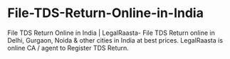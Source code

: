 # File-TDS-Return-Online-in-India
File TDS Return Online in India | LegalRaasta- File TDS Return online in Delhi, Gurgaon, Noida &amp; other cities in India at best prices. LegalRaasta is online CA / agent to Register TDS Return.
